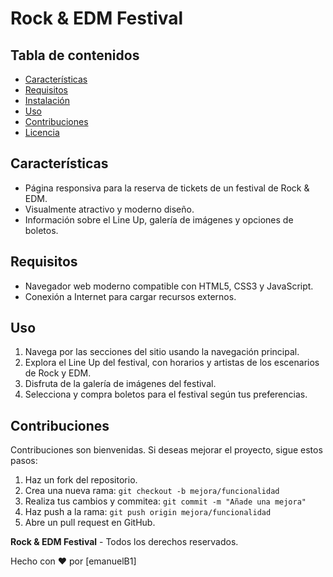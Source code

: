 # Rock & EDM Festival


## Tabla de contenidos

- [Características](#características)
- [Requisitos](#requisitos)
- [Instalación](#instalación)
- [Uso](#uso)
- [Contribuciones](#contribuciones)
- [Licencia](#licencia)

## Características

- Página responsiva para la reserva de tickets de un festival de Rock & EDM.
- Visualmente atractivo y moderno diseño.
- Información sobre el Line Up, galería de imágenes y opciones de boletos.

## Requisitos

- Navegador web moderno compatible con HTML5, CSS3 y JavaScript.
- Conexión a Internet para cargar recursos externos.


## Uso

1. Navega por las secciones del sitio usando la navegación principal.
2. Explora el Line Up del festival, con horarios y artistas de los escenarios de Rock y EDM.
3. Disfruta de la galería de imágenes del festival.
4. Selecciona y compra boletos para el festival según tus preferencias.

## Contribuciones

Contribuciones son bienvenidas. Si deseas mejorar el proyecto, sigue estos pasos:

1. Haz un fork del repositorio.
2. Crea una nueva rama: `git checkout -b mejora/funcionalidad`
3. Realiza tus cambios y commitea: `git commit -m "Añade una mejora"`
4. Haz push a la rama: `git push origin mejora/funcionalidad`
5. Abre un pull request en GitHub.



**Rock & EDM Festival** - Todos los derechos reservados.

Hecho con ❤️ por [emanuelB1]
